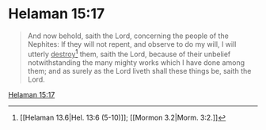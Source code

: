 # Helaman 15:17

> And now behold, saith the Lord, concerning the people of the Nephites: If they will not repent, and observe to do my will, I will utterly <u>destroy</u>[^a] them, saith the Lord, because of their unbelief notwithstanding the many mighty works which I have done among them; and as surely as the Lord liveth shall these things be, saith the Lord.

[Helaman 15:17](https://www.churchofjesuschrist.org/study/scriptures/bofm/hel/15?lang=eng&id=p17#p17)


[^a]: [[Helaman 13.6|Hel. 13:6 (5-10)]]; [[Mormon 3.2|Morm. 3:2.]]
